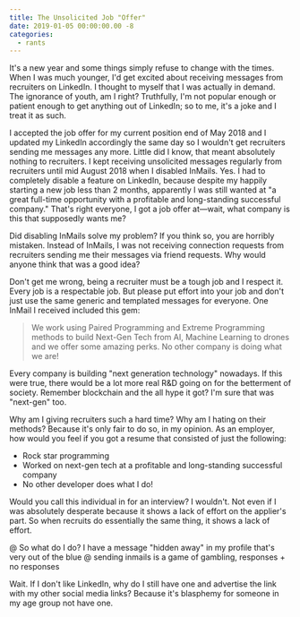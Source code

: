 ```yaml
---
title: The Unsolicited Job "Offer"
date: 2019-01-05 00:00:00.00 -8
categories:
  - rants
---
```


It's a new year and some things simply refuse to change with the times. When I was much younger, I'd get excited about receiving messages from recruiters on LinkedIn. I thought to myself that I was actually in demand. The ignorance of youth, am I right? Truthfully, I'm not popular enough or patient enough to get anything out of LinkedIn; so to me, it's a joke and I treat it as such.

I accepted the job offer for my current position end of May 2018 and I updated my LinkedIn accordingly the same day so I wouldn't get recruiters sending me messages any more. Little did I know, that meant absolutely nothing to recruiters. I kept receiving unsolicited messages regularly from recruiters until mid August 2018 when I disabled InMails. Yes. I had to completely disable a feature on LinkedIn, because despite my happily starting a new job less than 2 months, apparently I was still wanted at "a great full-time opportunity with a profitable and long-standing successful company." That's right everyone, I got a job offer at—wait, what company is this that supposedly wants me?

Did disabling InMails solve my problem? If you think so, you are horribly mistaken. Instead of InMails, I was not receiving connection requests from recruiters sending me their messages via friend requests. Why would anyone think that was a good idea?

Don't get me wrong, being a recruiter must be a tough job and I respect it. Every job is a respectable job. But please put effort into your job and don't just use the same generic and templated messages for everyone. One InMail I received included this gem:

> We work using Paired Programming and Extreme Programming methods to build Next-Gen Tech from AI, Machine Learning to drones and we offer some amazing perks. No other company is doing what we are!

Every company is building "next generation technology" nowadays. If this were true, there would be a lot more real R&D going on for the betterment of society. Remember blockchain and the all hype it got? I'm sure that was "next-gen" too.

Why am I giving recruiters such a hard time? Why am I hating on their methods? Because it's only fair to do so, in my opinion. As an employer, how would you feel if you got a resume that consisted of just the following:

- Rock star programming
- Worked on next-gen tech at a profitable and long-standing successful company
- No other developer does what I do!

Would you call this individual in for an interview? I wouldn't. Not even if I was absolutely desperate because it shows a lack of effort on the applier's part. So when recruits do essentially the same thing, it shows a lack of effort.

@ So what do I do? I have a message "hidden away" in my profile that's very out of the blue
@ sending inmails is a game of gambling, responses + no responses

Wait. If I don't like LinkedIn, why do I still have one and advertise the link with my other social media links? Because it's blasphemy for someone in my age group not have one.
